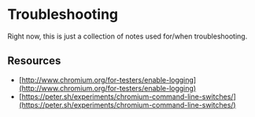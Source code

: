 # Troubleshooting

Right now, this is just a collection of notes used for/when troubleshooting.

## Resources

* [http://www.chromium.org/for-testers/enable-logging](http://www.chromium.org/for-testers/enable-logging)
* [https://peter.sh/experiments/chromium-command-line-switches/](https://peter.sh/experiments/chromium-command-line-switches/)
